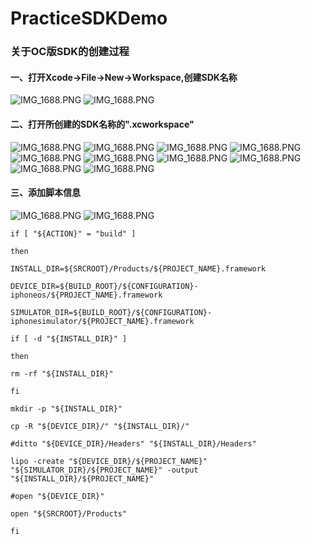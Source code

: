 # PracticeSDKDemo

### 关于OC版SDK的创建过程
#### 一、打开Xcode->File->New->Workspace,创建SDK名称
![IMG_1688.PNG](https://upload-images.jianshu.io/upload_images/1761877-b26fbfa893e9e53a.png?imageMogr2/auto-orient/strip%7CimageView2/2/w/1240)
![IMG_1688.PNG](https://upload-images.jianshu.io/upload_images/1761877-a7cc5ffdb5f7ebc6.png?imageMogr2/auto-orient/strip%7CimageView2/2/w/1240)
#### 二、打开所创建的SDK名称的".xcworkspace"
![IMG_1688.PNG](https://upload-images.jianshu.io/upload_images/1761877-6e27c6ebc3aa5b7c.png?imageMogr2/auto-orient/strip%7CimageView2/2/w/1240)
![IMG_1688.PNG](https://upload-images.jianshu.io/upload_images/1761877-dc5a3cc91e7a6170.png?imageMogr2/auto-orient/strip%7CimageView2/2/w/1240)
![IMG_1688.PNG](https://upload-images.jianshu.io/upload_images/1761877-44d97864e795d358.png?imageMogr2/auto-orient/strip%7CimageView2/2/w/1240)
![IMG_1688.PNG](https://upload-images.jianshu.io/upload_images/1761877-ba30f060ba47ffb1.png?imageMogr2/auto-orient/strip%7CimageView2/2/w/1240)
![IMG_1688.PNG](https://upload-images.jianshu.io/upload_images/1761877-5ddcf654bb9b2215.png?imageMogr2/auto-orient/strip%7CimageView2/2/w/1240)
![IMG_1688.PNG](https://upload-images.jianshu.io/upload_images/1761877-3729a4391f3c4520.png?imageMogr2/auto-orient/strip%7CimageView2/2/w/1240)
![IMG_1688.PNG](https://upload-images.jianshu.io/upload_images/1761877-2654f32d70f84752.png?imageMogr2/auto-orient/strip%7CimageView2/2/w/1240)
![IMG_1688.PNG](https://upload-images.jianshu.io/upload_images/1761877-bf420eda9e0b0c83.png?imageMogr2/auto-orient/strip%7CimageView2/2/w/1240)
![IMG_1688.PNG](https://upload-images.jianshu.io/upload_images/1761877-97f5c9d3f35f226d.png?imageMogr2/auto-orient/strip%7CimageView2/2/w/1240)
![IMG_1688.PNG](https://upload-images.jianshu.io/upload_images/1761877-cebae2dd394e9a89.png?imageMogr2/auto-orient/strip%7CimageView2/2/w/1240)
#### 三、添加脚本信息
![IMG_1688.PNG](https://upload-images.jianshu.io/upload_images/1761877-4651929a9f403f92.png?imageMogr2/auto-orient/strip%7CimageView2/2/w/1240)
![IMG_1688.PNG](https://upload-images.jianshu.io/upload_images/1761877-599f0a80cc927359.png?imageMogr2/auto-orient/strip%7CimageView2/2/w/1240)

```
if [ "${ACTION}" = "build" ]

then

INSTALL_DIR=${SRCROOT}/Products/${PROJECT_NAME}.framework

DEVICE_DIR=${BUILD_ROOT}/${CONFIGURATION}-iphoneos/${PROJECT_NAME}.framework

SIMULATOR_DIR=${BUILD_ROOT}/${CONFIGURATION}-iphonesimulator/${PROJECT_NAME}.framework

if [ -d "${INSTALL_DIR}" ]

then

rm -rf "${INSTALL_DIR}"

fi

mkdir -p "${INSTALL_DIR}"

cp -R "${DEVICE_DIR}/" "${INSTALL_DIR}/"

#ditto "${DEVICE_DIR}/Headers" "${INSTALL_DIR}/Headers"

lipo -create "${DEVICE_DIR}/${PROJECT_NAME}" "${SIMULATOR_DIR}/${PROJECT_NAME}" -output "${INSTALL_DIR}/${PROJECT_NAME}"

#open "${DEVICE_DIR}"

open "${SRCROOT}/Products"

fi


```